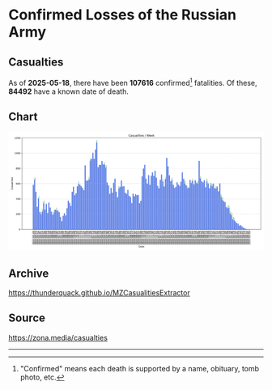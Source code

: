 
# Confirmed Losses of the Russian Army

## Casualties

As of **2025-05-18**, there have been **107616** confirmed[^1] fatalities.
Of these, **84492** have a known date of death.

## Chart

![7-Day Intervals Bar Chart](./docs/7days.svg)

## Archive

https://thunderquack.github.io/MZCasualitiesExtractor

## Source

https://zona.media/casualties

---

[^1]: "Confirmed" means each death is supported by a name, obituary, tomb photo, etc.
